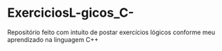 # ExerciciosL-gicos_C-
Repositório feito com intuito de postar exercícios lógicos conforme meu aprendizado na linguagem C++
